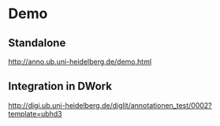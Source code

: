 # Demo

## Standalone
http://anno.ub.uni-heidelberg.de/demo.html

## Integration in DWork

http://digi.ub.uni-heidelberg.de/diglit/annotationen_test/0002?template=ubhd3
